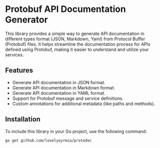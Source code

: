 # Protobuf API Documentation Generator

This library provides a simple way to generate API documentation in different types format (JSON, Markdown, Yaml) from Protocol Buffer (Protobuf) files. It helps streamline the documentation process for APIs defined using Protobuf, making it easier to understand and utilize your services.

## Features

- Generate API documentation in JSON format.
- Generate API documentation in Markdown format.
- Generate API documentation in YAML format.
- Support for Protobuf message and service definitions.
- Custom annotations for additional metadata (like paths and methods).

## Installation

To include this library in your Go project, use the following command:

```bash
go get github.com/lovelyoyrmia/protodoc
